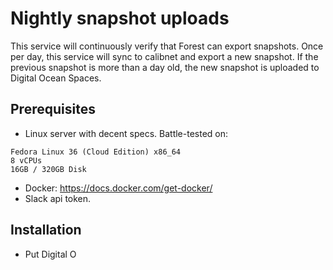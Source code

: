 # Nightly snapshot uploads

This service will continuously verify that Forest can export snapshots. Once per
day, this service will sync to calibnet and export a new snapshot. If the
previous snapshot is more than a day old, the new snapshot is uploaded to
Digital Ocean Spaces.

## Prerequisites
* Linux server with decent specs. Battle-tested on:
```
Fedora Linux 36 (Cloud Edition) x86_64
8 vCPUs
16GB / 320GB Disk
```
* Docker: https://docs.docker.com/get-docker/
* Slack api token.

## Installation
* Put Digital O